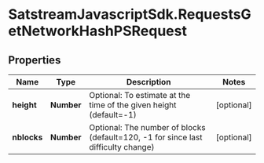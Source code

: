 # SatstreamJavascriptSdk.RequestsGetNetworkHashPSRequest

## Properties
Name | Type | Description | Notes
------------ | ------------- | ------------- | -------------
**height** | **Number** | Optional: To estimate at the time of the given height (default&#x3D;-1) | [optional] 
**nblocks** | **Number** | Optional: The number of blocks (default&#x3D;120, -1 for since last difficulty change) | [optional] 
